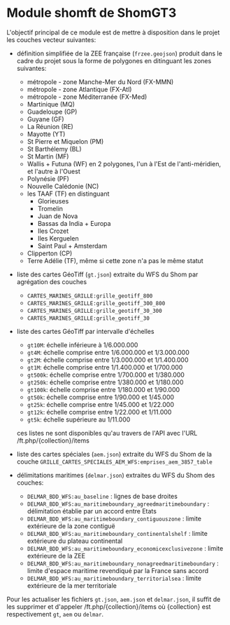 # Module shomft de ShomGT3
L'objectif principal de ce module est de mettre à disposition dans le projet les couches vecteur suivantes:

- définition simplifiée de la ZEE française (`frzee.geojson`) produit dans le cadre du projet
  sous la forme de polygones en ditinguant les zones suivantes:
  - métropole - zone Manche-Mer du Nord (FX-MMN)
  - métropole - zone Atlantique (FX-Atl)
  - métropole - zone Méditerranée (FX-Med)
  - Martinique (MQ)
  - Guadeloupe (GP)
  - Guyane (GF)
  - La Réunion (RE)
  - Mayotte (YT)
  - St Pierre et Miquelon (PM)
  - St Barthélemy (BL)
  - St Martin (MF)
  - Wallis + Futuna (WF) en 2 polygones, l'un à l'Est de l'anti-méridien, et l'autre à l'Ouest
  - Polynésie (PF)
  - Nouvelle Calédonie (NC)
  - les TAAF (TF) en distinguant
    - Glorieuses
    - Tromelin
    - Juan de Nova
    - Bassas da India + Europa
    - Iles Crozet
    - Iles Kerguelen
    - Saint Paul + Amsterdam
  - Clipperton (CP)
  - Terre Adélie (TF), même si cette zone n'a pas le même statut
  
- liste des cartes GéoTiff (`gt.json`) extraite du WFS du Shom par agrégation des couches
  - `CARTES_MARINES_GRILLE:grille_geotiff_800`
  - `CARTES_MARINES_GRILLE:grille_geotiff_300_800`
  - `CARTES_MARINES_GRILLE:grille_geotiff_30_300`
  - `CARTES_MARINES_GRILLE:grille_geotiff_30`

- liste des cartes GéoTiff par intervalle d'échelles
  - `gt10M`: échelle inférieure à 1/6.000.000
  - `gt4M`:  échelle comprise entre 1/6.000.000 et 1/3.000.000
  - `gt2M`:  échelle comprise entre 1/3.000.000 et 1/1.400.000
  - `gt1M`:  échelle comprise entre 1/1.400.000 et 1/700.000
  - `gt500k`: échelle comprise entre 1/700.000 et 1/380.000
  - `gt250k`: échelle comprise entre 1/380.000 et 1/180.000
  - `gt100k`: échelle comprise entre 1/180.000 et 1/90.000
  - `gt50k`: échelle comprise entre 1/90.000 et 1/45.000
  - `gt25k`: échelle comprise entre 1/45.000 et 1/22.000
  - `gt12k`: échelle comprise entre 1/22.000 et 1/11.000
  - `gt5k`: échelle supérieure au 1/11.000

  ces listes ne sont disponibles qu'au travers de l'API avec l'URL /ft.php/{collection}/items

- liste des cartes spéciales (`aem.json`) extraite du WFS du Shom
  de la couche `GRILLE_CARTES_SPECIALES_AEM_WFS:emprises_aem_3857_table`

- délimitations maritimes (`delmar.json`) extraites du WFS du Shom des couches:
  - `DELMAR_BDD_WFS:au_baseline` : lignes de base droites
  - `DELMAR_BDD_WFS:au_maritimeboundary_agreedmaritimeboundary` : délimitation établie par un accord entre Etats
  - `DELMAR_BDD_WFS:au_maritimeboundary_contiguouszone` : limite extérieure de la zone contiguë
  - `DELMAR_BDD_WFS:au_maritimeboundary_continentalshelf` : limite extérieure du plateau continental
  - `DELMAR_BDD_WFS:au_maritimeboundary_economicexclusivezone` : limite extérieure de la ZEE
  - `DELMAR_BDD_WFS:au_maritimeboundary_nonagreedmaritimeboundary` : limite d'espace maritime revendiqué par la France sans accord
  - `DELMAR_BDD_WFS:au_maritimeboundary_territorialsea` : limite extérieure de la mer territoriale

Pour les actualiser les fichiers `gt.json`, `aem.json` et `delmar.json`, il suffit de les supprimer
et d'appeler /ft.php/{collection}/items où {collection} est respectivement `gt`, `aem` ou `delmar`.